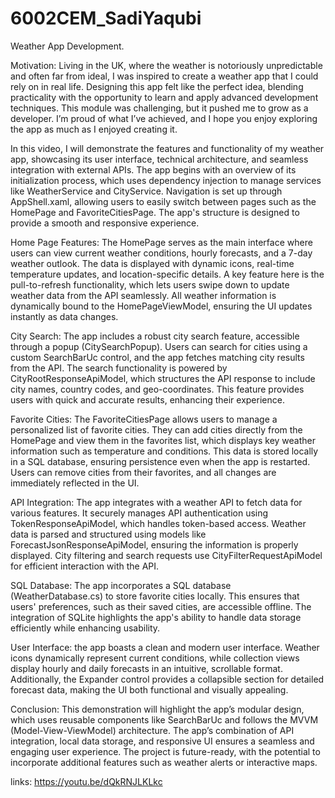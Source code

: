 # 6002CEM_SadiYaqubi

Weather App Development.

Motivation:
Living in the UK, where the weather is notoriously unpredictable and often far from ideal, I was inspired to create a weather app that I could rely on in real life. Designing this app felt like the perfect idea, blending practicality with the opportunity to learn and apply advanced development techniques. This module was challenging, but it pushed me to grow as a developer. I’m proud of what I’ve achieved, and I hope you enjoy exploring the app as much as I enjoyed creating it.



In this video, I will demonstrate the features and functionality of my weather app, showcasing its user interface, technical architecture, and seamless integration with external APIs.
The app begins with an overview of its initialization process, which uses dependency injection to manage services like WeatherService and CityService. Navigation is set up through AppShell.xaml, allowing users to easily switch between pages such as the HomePage and FavoriteCitiesPage. The app's structure is designed to provide a smooth and responsive experience.

Home Page Features:
The HomePage serves as the main interface where users can view current weather conditions, hourly forecasts, and a 7-day weather outlook. The data is displayed with dynamic icons, real-time temperature updates, and location-specific details. A key feature here is the pull-to-refresh functionality, which lets users swipe down to update weather data from the API seamlessly. All weather information is dynamically bound to the HomePageViewModel, ensuring the UI updates instantly as data changes.

City Search:
The app includes a robust city search feature, accessible through a popup (CitySearchPopup). Users can search for cities using a custom SearchBarUc control, and the app fetches matching city results from the API. The search functionality is powered by CityRootResponseApiModel, which structures the API response to include city names, country codes, and geo-coordinates. This feature provides users with quick and accurate results, enhancing their experience.

Favorite Cities:
The FavoriteCitiesPage allows users to manage a personalized list of favorite cities. They can add cities directly from the HomePage and view them in the favorites list, which displays key weather information such as temperature and conditions. This data is stored locally in a SQL database, ensuring persistence even when the app is restarted. Users can remove cities from their favorites, and all changes are immediately reflected in the UI.

API Integration:
The app integrates with a weather API to fetch data for various features. It securely manages API authentication using TokenResponseApiModel, which handles token-based access. Weather data is parsed and structured using models like ForecastJsonResponseApiModel, ensuring the information is properly displayed. City filtering and search requests use CityFilterRequestApiModel for efficient interaction with the API.

SQL Database:
The app incorporates a SQL database (WeatherDatabase.cs) to store favorite cities locally. This ensures that users' preferences, such as their saved cities, are accessible offline. The integration of SQLite highlights the app's ability to handle data storage efficiently while enhancing usability.

User Interface:
the app boasts a clean and modern user interface. Weather icons dynamically represent current conditions, while collection views display hourly and daily forecasts in an intuitive, scrollable format. Additionally, the Expander control provides a collapsible section for detailed forecast data, making the UI both functional and visually appealing.


Conclusion:
This demonstration will highlight the app’s modular design, which uses reusable components like SearchBarUc and follows the MVVM (Model-View-ViewModel) architecture. The app’s combination of API integration, local data storage, and responsive UI ensures a seamless and engaging user experience. The project is future-ready, with the potential to incorporate additional features such as weather alerts or interactive maps.

links: https://youtu.be/dQkRNJLKLkc
